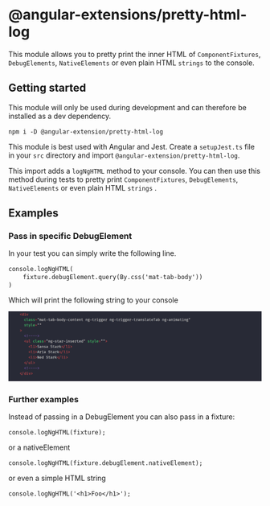 # @angular-extensions/pretty-html-log

This module allows you to pretty print the inner HTML
of `ComponentFixtures`,
`DebugElements`, `NativeElements` or even plain HTML `strings` to the console.

## Getting started

This module will only be used during development and can therefore
be installed as a dev dependency.

```
npm i -D @angular-extension/pretty-html-log
```

This module is best used with Angular and Jest. Create a
`setupJest.ts` file in your `src` directory and import
`@angular-extension/pretty-html-log`.

This import adds a `logNgHTML` method to your console. You can then
use this method during tests to pretty print `ComponentFixtures`,
`DebugElements`, `NativeElements` or even plain HTML `strings` .

## Examples

### Pass in specific DebugElement

In your test you can simply write the following line.

```
console.logNgHTML(
    fixture.debugElement.query(By.css('mat-tab-body'))
)
```

Which will print the following string to your console

![logNgHTML](https://raw.githubusercontent.com/angular-extensions/pretty-html-log/master/images/output.png)

### Further examples

Instead of passing in a DebugElement you can also pass in a fixture:

```
console.logNgHTML(fixture);
```

or a nativeElement

```
console.logNgHTML(fixture.debugElement.nativeElement);
```

or even a simple HTML string

```
console.logNgHTML('<h1>Foo</h1>');
```
